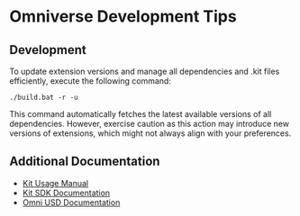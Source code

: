 # Omniverse Development Tips

## Development

To update extension versions and manage all dependencies and .kit files efficiently, execute the following command:

```
./build.bat -r -u
```

This command automatically fetches the latest available versions of all dependencies. However, exercise caution as this
action may introduce new versions of extensions, which might not always align with your preferences.

## Additional Documentation

- [Kit Usage Manual](https://docs.omniverse.nvidia.com/kit/docs/kit-manual/latest/guide/kit_overview.html)
- [Kit SDK Documentation](https://docs.omniverse.nvidia.com/kit/docs/kit-sdk/latest/index.html)
- [Omni USD Documentation](https://docs.omniverse.nvidia.com/kit/docs/pxr-usd-api/latest/pxr.html)
